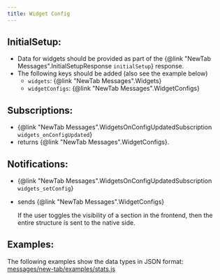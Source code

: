 ```yaml
---
title: Widget Config
---
```


## InitialSetup:

- Data for widgets should be provided as part of the {@link "NewTab Messages".InitialSetupResponse `initialSetup`} response.
- The following keys should be added (also see the example below)
    - `widgets`: {@link "NewTab Messages".Widgets}
    - `widgetConfigs`: {@link "NewTab Messages".WidgetConfigs}

## Subscriptions:
- {@link "NewTab Messages".WidgetsOnConfigUpdatedSubscription `widgets_onConfigUpdated`}
- returns {@link "NewTab Messages".WidgetConfigs}.


## Notifications:
- {@link "NewTab Messages".WidgetsOnConfigUpdatedSubscription `widgets_setConfig`}
- sends {@link "NewTab Messages".WidgetConfigs}

  If the user toggles the visibility of a section in the frontend, then the entire structure is sent to the
  native side.

## Examples:
The following examples show the data types in JSON format:
[messages/new-tab/examples/stats.js](../../../../messages/new-tab/examples/widgets.js)
